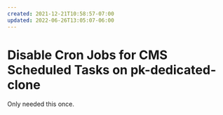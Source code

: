 ```yaml
---
created: 2021-12-21T10:58:57-07:00
updated: 2022-06-26T13:05:07-06:00
---
```

# Disable Cron Jobs for CMS Scheduled Tasks on pk-dedicated-clone

Only needed this once.

```shell

```